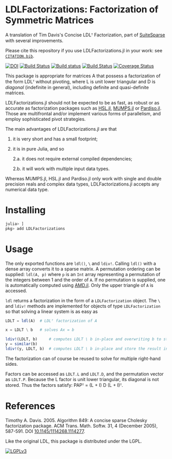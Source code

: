 # LDLFactorizations: Factorization of Symmetric Matrices

A translation of Tim Davis's Concise LDLᵀ Factorization, part of [SuiteSparse](http://faculty.cse.tamu.edu/davis/suitesparse.html) with several improvements.

Please cite this repository if you use LDLFactorizations.jl in your work: see [`CITATION.bib`](https://github.com/JuliaSmoothOptimizers/LDLFactorizations.jl/blob/master/CITATION.bib).

[![DOI](https://zenodo.org/badge/98073166.svg)](https://zenodo.org/badge/latestdoi/98073166)
[![Build Status](https://travis-ci.org/JuliaSmoothOptimizers/LDLFactorizations.jl.svg?branch=master)](https://travis-ci.org/JuliaSmoothOptimizers/LDLFactorizations.jl)
[![Build status](https://ci.appveyor.com/api/projects/status/eyyrgo7qg7uxbvxm/branch/master?svg=true)](https://ci.appveyor.com/project/dpo/ldlfactorizations-jl/branch/master)
[![Build Status](https://api.cirrus-ci.com/github/JuliaSmoothOptimizers/LDLFactorizations.jl.svg)](https://cirrus-ci.com/github/JuliaSmoothOptimizers/LDLFactorizations.jl)
[![Coverage Status](https://coveralls.io/repos/github/JuliaSmoothOptimizers/LDLFactorizations.jl/badge.svg)](https://coveralls.io/github/JuliaSmoothOptimizers/LDLFactorizations.jl)

This package is appropriate for matrices A that possess a factorization of the
form LDLᵀ without pivoting, where L is unit lower triangular and D is *diagonal* (indefinite in general), including definite and quasi-definite matrices.

LDLFactorizations.jl should not be expected to be as fast, as robust or as accurate as factorization
packages such as [HSL.jl](https://github.com/JuliaSmoothOptimizers/HSL.jl), [MUMPS.jl](https://github.com/JuliaSmoothOptimizers/MUMPS.jl) or [Pardiso.jl](https://github.com/JuliaSparse/Pardiso.jl).
Those are multifrontal and/or implement various forms of parallelism, and
employ sophisticated pivot strategies.

The main advantages of LDLFactorizations.jl are that

1. it is very short and has a small footprint;
2. it is in pure Julia, and so

   2.a. it does not require external compiled dependencies;

   2.b. it will work with multiple input data types.

Whereas MUMPS.jl, HSL.jl and Pardiso.jl only work with single and double precision
reals and complex data types, LDLFactorizations.jl accepts any numerical data type.

# Installing

```julia
julia> ]
pkg> add LDLFactorizations
```

# Usage

The only exported functions are `ldl()`, `\` and `ldiv!`.
Calling `ldl()` with a dense array converts it to a sparse matrix.
A permutation ordering can be supplied: `ldl(A, p)` where `p` is an `Int`
array representing a permutation of the integers between 1 and the order
of `A`.
If no permutation is supplied, one is automatically computed using [AMD.jl](https://github.com/JuliaSmoothOptimizers/AMD.jl).
Only the upper triangle of `A` is accessed.

`ldl` returns a factorization in the form of a `LDLFactorization` object.
The `\` and `ldiv!` methods are implemented for objects of type `LDLFactorization` so that
solving a linear system is as easy as
```julia
LDLT = ldl(A)  # LDLᵀ factorization of A

x = LDLT \ b   # solves Ax = b

ldiv!(LDLT, b)     # computes LDLT \ b in-place and overwriting b to store the result
y = similar(b)
ldiv!(y, LDLT, b)  # computes LDLT \ b in-place and store the result in y
```
The factorization can of course be reused to solve for multiple right-hand
sides.

Factors can be accessed as `LDLT.L` and `LDLT.D`, and the permutation vector as `LDLT.P`.
Because the L factor is unit lower triangular, its diagonal is not stored.
Thus the factors satisfy: PAPᵀ = (L + I) D (L + I)ᵀ.

# References

Timothy A. Davis. 2005. Algorithm 849: A concise sparse Cholesky factorization package. ACM Trans. Math. Softw. 31, 4 (December 2005), 587-591. DOI [10.1145/1114268.1114277](http://dx.doi.org/10.1145/1114268.1114277).

Like the original LDL, this package is distributed under the LGPL.

[![LGPLv3](http://www.gnu.org/graphics/lgplv3-88x31.png)](http://www.gnu.org/licenses/lgpl.html "LGPLv3")
